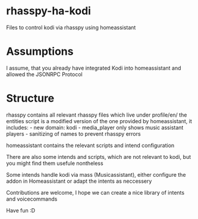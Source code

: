 # rhasspy-ha-kodi
Files to control kodi via rhasspy using homeassistant

# Assumptions
I assume, that you already have integrated Kodi into homeassistant and allowed the JSONRPC Protocol

# Structure
rhasspy contains all relevant rhasspy files which live under profile/en/
the entities script is a modified version of the one provided by homeassistant, it includes:
	- new domain: kodi
	- media_player only shows music assistant players
	- sanitizing of names to prevent rhasspy errors

homeassistant contains the relevant scripts and intend configuration

There are also some intends and scripts, which are not relevant to kodi, but you might find them usefule nontheless

Some intends handle kodi via mass (Musicassistant), either configure the addon in Homeassistant or adapt the intents as neccessery

Contributions are welcome, I hope we can create a nice library of intents and voicecommands


Have fun :D
